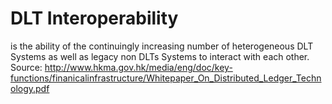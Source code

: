# DLT Interoperability

is the ability of the continuingly increasing number of heterogeneous DLT
Systems as well as legacy non DLTs Systems to interact with each other.
Source: http://www.hkma.gov.hk/media/eng/doc/key-functions/finanicalinfrastructure/Whitepaper_On_Distributed_Ledger_Technology.pdf

